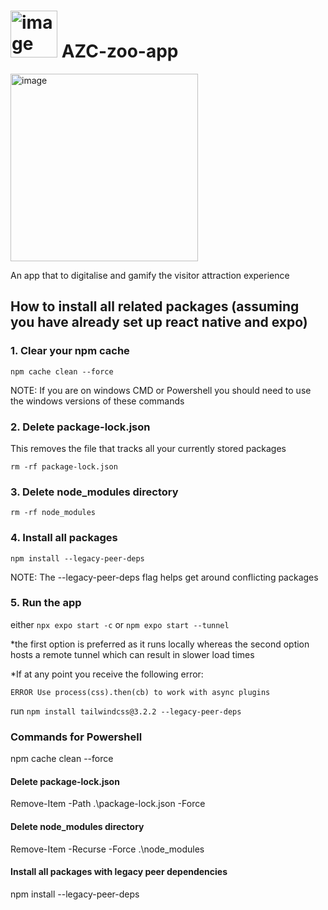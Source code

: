 # <img src="https://github.com/user-attachments/assets/f2241c49-95c6-4013-987b-dd8d3e3bd41b" alt="image" width="75"/>  AZC-zoo-app

<img src="https://github.com/user-attachments/assets/c93d812d-c349-44d7-b9ae-d2ad5ee363ad" alt="image" width="300"/>


An app that to digitalise and gamify the visitor attraction experience

## How to install all related packages (assuming you have already set up react native and expo)

### 1. Clear your npm cache

`npm cache clean --force`

NOTE: If you are on windows CMD or Powershell you should need to use the windows versions of these commands

 ### 2. Delete package-lock.json
 This removes the file that tracks all your currently stored packages 
 
`rm -rf package-lock.json`

 ### 3. Delete node_modules directory

`rm -rf node_modules`

### 4. Install all packages 

`npm install --legacy-peer-deps`

NOTE: The --legacy-peer-deps flag helps get around conflicting packages

### 5. Run the app 

either `npx expo start -c` or `npm expo start --tunnel`

*the first option is preferred as it runs locally whereas the second option hosts a remote tunnel which can result in slower load times

*If at any point you receive the following error:

`ERROR Use process(css).then(cb) to work with async plugins`

run `npm install tailwindcss@3.2.2 --legacy-peer-deps`

### Commands for Powershell

npm cache clean --force

#### Delete package-lock.json
Remove-Item -Path .\package-lock.json -Force

#### Delete node_modules directory
Remove-Item -Recurse -Force .\node_modules

#### Install all packages with legacy peer dependencies
npm install --legacy-peer-deps
